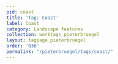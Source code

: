 ```yaml
---
pid: coast
title: 'Tag: Coast'
label: Coast
category: Landscape features
collection: worktags_pieterbruegel
layout: tagpage_pieterbruegel
order: '036'
permalink: "/pieterbruegel/tags/coast/"
---
```


